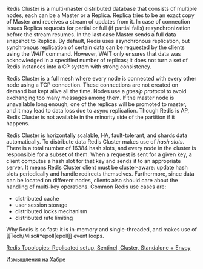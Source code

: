 Redis Cluster is a multi-master distributed database that consists of multiple nodes, each can be a Master or a Replica. Replica tries to be an exact copy of Master and receives a stream of updates from it. In case of connection issues Replica requests for partial or full (if partial fails) resynchronization before the stream resumes. In the last case Master sends a full data snapshot to Replica. By default, Redis uses asynchronous replication, but synchronous replication of certain data can be requested by the clients using the *WAIT* command. However, WAIT only ensures that data was acknowledged in a specified number of replicas; it does not turn a set of Redis instances into a CP system with strong consistency.

Redis Cluster is a full mesh where every node is connected with every other node using a TCP connection. These connections are not created on demand but kept alive all the time. Nodes use a *gossip protocol* to avoid exchanging too many messages among them. If the master node is unavailable long enough, one of the replicas will be promoted to master, and it may lead to data loss due to async replication. Though Redis is AP, Redis Cluster is not available in the minority side of the partition if it happens.

Redis Cluster is horizontally scalable, HA, fault-tolerant, and shards data automatically. To distribute data Redis Cluster makes use of *hash slots*. There is a total number of 16384 hash slots, and every node in the cluster is responsible for a subset of them. When a request is sent for a given key, a client computes a hash slot for that key and sends it to an appropriate server. It means Redis Cluster client must be cluster-aware: update hash slots periodically and handle redirects themselves. Furthermore, since data can be located on different nodes, clients also should care about the handling of multi-key operations. Common Redis use cases are:
- distributed cache
- user session storage
- distributed locks mechanism
- distributed rate limiting

Why Redis is so fast: it is in-memory and single-threaded, and makes use of [[Tech/Misc#^epoll|epoll]] event loops.

[Redis Topologies: Replicated setup, Sentinel, Cluster, Standalone + Envoy](https://blog.devgenius.io/redis-topologies-d9e16a7fa8e0)

[Измышления на Хабре](https://habr.com/ru/post/322276/)
